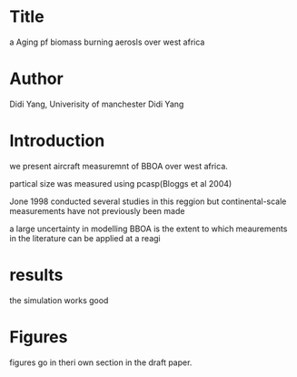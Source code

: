 # Title
a
Aging pf biomass burning aerosls over west africa

# Author
Didi Yang, Univerisity of manchester
Didi Yang

# Introduction 
we present aircraft measuremnt of BBOA over west africa.

partical size was measured using pcasp(Bloggs et al 2004)

Jone 1998 conducted several studies in this reggion
but continental-scale measurements have not previously been made

a large uncertainty in modelling BBOA is the extent to which meaurements in the literature can be applied at a
reagi

# results

the simulation works good
# Figures
figures go in theri own section in the draft paper.
